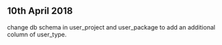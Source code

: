 10th April 2018
---------------

change db schema in user_project and user_package to add an additional column of 
user_type.
